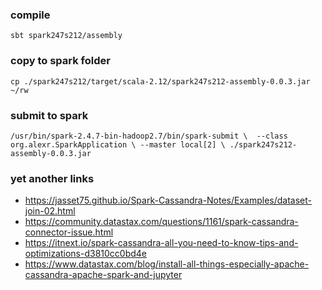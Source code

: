 ### compile

`sbt spark247s212/assembly`

### copy to spark folder

`cp ./spark247s212/target/scala-2.12/spark247s212-assembly-0.0.3.jar ~/rw`

### submit to spark

`
/usr/bin/spark-2.4.7-bin-hadoop2.7/bin/spark-submit \ 
--class org.alexr.SparkApplication \
--master local[2] \
./spark247s212-assembly-0.0.3.jar
`

### yet another links
 - https://jasset75.github.io/Spark-Cassandra-Notes/Examples/dataset-join-02.html
 - https://community.datastax.com/questions/1161/spark-cassandra-connector-issue.html
 - https://itnext.io/spark-cassandra-all-you-need-to-know-tips-and-optimizations-d3810cc0bd4e
 - https://www.datastax.com/blog/install-all-things-especially-apache-cassandra-apache-spark-and-jupyter
